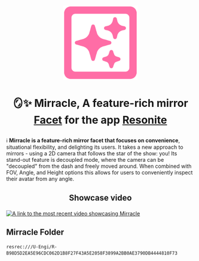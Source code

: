 <p align="center"> <img width="200" src="resources/Mirracle Icon (Color).png"/>

# <p align="center"> 🪞✨ Mirracle, A feature-rich mirror [Facet](https://wiki.resonite.com/Facets) for the app [Resonite](https://resonite.com/)</p>

:information_source: **Mirracle is a feature-rich mirror facet that focuses on convenience**, situational flexibility, and delighting its users. It takes a new approach to mirrors - using a 2D camera that follows the star of the show: you! Its stand-out feature is decoupled mode, where the camera can be "decoupled" from the dash and freely moved around. When combined with FOV, Angle, and Height options this allows for users to conveniently inspect their avatar from any angle.

## <p align="center">Showcase video</p>
[![A link to the most recent video showcasing Mirracle](https://img.youtube.com/vi/6g3RpL2eDxk/0.jpg)](https://www.youtube.com/watch?v=6g3RpL2eDxk)

## Mirracle Folder
```resrec:///U-Engi/R-B98D5D2EA5E96CDC062D1B8F27F43A5E2058F3899A2BB0AE3790DB4444810F73```
